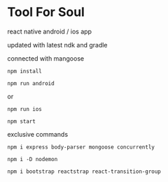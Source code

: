 # Tool For Soul
react native android / ios app

updated with latest ndk and gradle 

connected with mangoose

`npm install`

`npm run android`

or 

`npm run ios`

`npm start`

exclusive commands

`npm i express body-parser mongoose concurrently`

`npm i -D nodemon`

`npm i bootstrap reactstrap react-transition-group`


